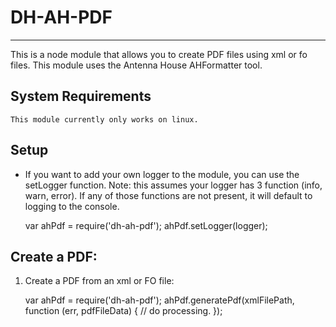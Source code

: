 DH-AH-PDF
====================================================================
____________________________________________________________________

This is a node module that allows you to create PDF files using xml or fo files.
This module uses the Antenna House AHFormatter tool.

## System Requirements

    This module currently only works on linux.

## Setup

- If you want to add your own logger to the module, you can use the setLogger function. Note: this assumes your logger has 3 function (info, warn, error). If any of those functions are not present, it will default to logging to the console.


    var ahPdf = require('dh-ah-pdf');
    ahPdf.setLogger(logger);

## Create a PDF:

1) Create a PDF from an xml or FO file:

    var ahPdf = require('dh-ah-pdf');
    ahPdf.generatePdf(xmlFilePath, function (err, pdfFileData) {
      // do processing.
    });

